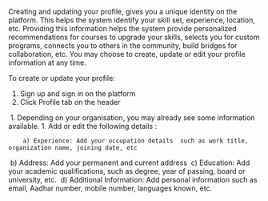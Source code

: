 Creating and updating your profile, gives you a unique identity on the platform. This helps the system identify your skill set, experience, location, etc. Providing this information helps the system provide personalized recommendations for courses to upgrade your skills, selects you for custom programs, connects you to others in the community, build bridges for collaboration, etc. You may choose to create, update or edit your profile information at any time.

To create or update your profile:

1. Sign up and sign in  on the platform
1. Click Profile tab on the header
<Image>
1. Depending on your organisation, you may already see  some information available.
1. Add or  edit the following details :
	    
        a) Experience: Add your occupation details  such as work title, organization name, joining date, etc
  <Image>
	    b) Address: Add  your permanent and current address
  <Image>
	    c) Education: Add your  academic qualifications, such as degree, year of passing, board or university, etc.
  <Image>
	    d) Additional Information: Add personal information such as email, Aadhar number, mobile number, languages known, etc.
  <Image>